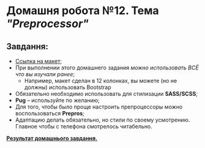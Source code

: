 # Домашня робота №12. Тема *"Preprocessor"*
## Завдання:
 
 - [Ссылка на макет](https://www.figma.com/file/sbrzVKkw4o4mad640MPIPf/SaaS-Landing-Template?node-id=0%3A88);
 - При выполнении этого домашнего задания *можно использовать ВСЁ что вы изучали ранее*; 
    - Например, макет сделан в 12 колонках, вы можете (но не должны) использовать Bootstrap
 - Обязательно необходимо использовать для стилизации **SASS/SCSS**;
 - **Pug** – используйте по желанию;
 - Для того, чтобы было проще настроить препроцессоры можно воспользоваться **Prepros**;
 - Адаптацию делать обязательно, но стили по своему усмотрению. Главное чтобы с телефона смотрелось читабельно.


**[Результат домашнього завдання.](https://danadovzh.github.io/Cursor_Education/HW12-Preprocessor/index.html)** 
